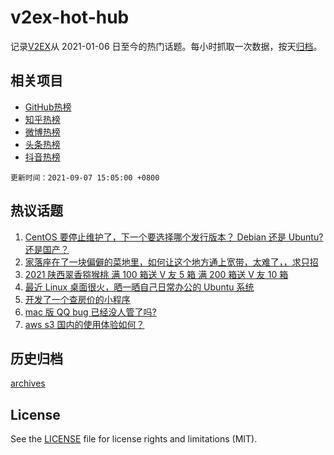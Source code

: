 # v2ex-hot-hub

 记录[V2EX](https://www.v2ex.com/)从 2021-01-06 日至今的热门话题。每小时抓取一次数据，按天[归档](archives)。
 
 ## 相关项目

- [GitHub热榜](https://github.com/snaildev/github-hot-hub)
- [知乎热榜](https://github.com/snaildev/zhihu-hot-hub)
- [微博热榜](https://github.com/snaildev/weibo-hot-hub)
- [头条热榜](https://github.com/snaildev/toutiao-hot-hub)
- [抖音热榜](https://github.com/snaildev/douyin-hot-hub)


 `更新时间：2021-09-07 15:05:00 +0800`

## 热议话题

1. [CentOS 要停止维护了，下一个要选择哪个发行版本？ Debian 还是 Ubuntu?还是国产？](https://www.v2ex.com/t/800189)
1. [家落座在了一块偏僻的菜地里，如何让这个地方通上宽带，太难了，，求只招](https://www.v2ex.com/t/800197)
1. [2021 陕西翠香猕猴桃 满 100 箱送 V 友 5 箱 满 200 箱送 V 友 10 箱](https://www.v2ex.com/t/800328)
1. [最近 Linux 桌面很火，晒一晒自己日常办公的 Ubuntu 系统](https://www.v2ex.com/t/800206)
1. [开发了一个查房价的小程序](https://www.v2ex.com/t/800175)
1. [mac 版 QQ bug 已经没人管了吗?](https://www.v2ex.com/t/800298)
1. [aws s3 国内的使用体验如何？](https://www.v2ex.com/t/800186)

## 历史归档

[archives](archives)

## License

See the [LICENSE](LICENSE) file for license rights and limitations (MIT).
